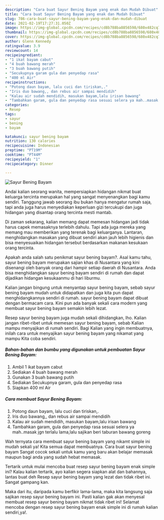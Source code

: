 ```yaml
---
description: "Cara buat Sayur Bening Bayam yang enak dan Mudah Dibuat"
title: "Cara buat Sayur Bening Bayam yang enak dan Mudah Dibuat"
slug: 786-cara-buat-sayur-bening-bayam-yang-enak-dan-mudah-dibuat
date: 2021-02-19T17:27:31.050Z
image: https://img-global.cpcdn.com/recipes/cd8b788ba8856598/680x482cq70/sayur-bening-bayam-foto-resep-utama.jpg
thumbnail: https://img-global.cpcdn.com/recipes/cd8b788ba8856598/680x482cq70/sayur-bening-bayam-foto-resep-utama.jpg
cover: https://img-global.cpcdn.com/recipes/cd8b788ba8856598/680x482cq70/sayur-bening-bayam-foto-resep-utama.jpg
author: Glenn Kennedy
ratingvalue: 3.9
reviewcount: 14
recipeingredient:
- "1 ikat bayam cabut"
- "4 buah bawang merah"
- "3 buah bawang putih"
- "Secukupnya garam gula dan penyedap rasa"
- "400 ml Air"
recipeinstructions:
- "Potong daun bayam, lalu cuci dan tiriskan,."
- "Iris duo bawang,, dan rebus air sampai mendidih"
- "Kalau air sudah mendidih, masukan bayam,lalu irisan bawang"
- "Tambahkan garam, gula dan penyedap rasa sesuai selera ya mah..masak jgn terlalu lama,lalu sajikan beri taburan bawang goreng"
categories:
- Resep
tags:
- sayur
- bening
- bayam

katakunci: sayur bening bayam 
nutrition: 130 calories
recipecuisine: Indonesian
preptime: "PT19M"
cooktime: "PT44M"
recipeyield: "1"
recipecategory: Dinner

---
```



![Sayur Bening Bayam](https://img-global.cpcdn.com/recipes/cd8b788ba8856598/680x482cq70/sayur-bening-bayam-foto-resep-utama.jpg)

Andai kalian seorang wanita, mempersiapkan hidangan nikmat buat keluarga tercinta merupakan hal yang sangat menyenangkan bagi kamu sendiri. Tanggung jawab seorang ibu bukan hanya mengatur rumah saja, tapi anda juga harus menyediakan keperluan gizi tercukupi dan juga hidangan yang disantap orang tercinta mesti mantab.

Di zaman  sekarang, kalian memang dapat memesan hidangan jadi tidak harus capek memasaknya terlebih dahulu. Tapi ada juga mereka yang memang mau memberikan yang terenak bagi keluarganya. Lantaran, menghidangkan masakan yang dibuat sendiri akan jauh lebih higienis dan bisa menyesuaikan hidangan tersebut berdasarkan makanan kesukaan orang tercinta. 



Apakah anda salah satu penikmat sayur bening bayam?. Asal kamu tahu, sayur bening bayam merupakan sajian khas di Nusantara yang kini disenangi oleh banyak orang dari hampir setiap daerah di Nusantara. Anda bisa menghidangkan sayur bening bayam sendiri di rumah dan dapat dijadikan hidangan kesukaanmu di hari liburmu.

Kalian jangan bingung untuk menyantap sayur bening bayam, sebab sayur bening bayam mudah untuk didapatkan dan juga kita pun dapat menghidangkannya sendiri di rumah. sayur bening bayam dapat dibuat dengan bermacam cara. Kini pun ada banyak sekali cara modern yang membuat sayur bening bayam semakin lebih lezat.

Resep sayur bening bayam juga mudah sekali dihidangkan, lho. Kalian jangan ribet-ribet untuk memesan sayur bening bayam, sebab Kalian mampu menyajikan di rumah sendiri. Bagi Kalian yang ingin membuatnya, inilah cara untuk menyajikan sayur bening bayam yang nikamat yang mampu Kita coba sendiri.

<!--inarticleads1-->

##### Bahan-bahan dan bumbu yang digunakan untuk pembuatan Sayur Bening Bayam:

1. Ambil 1 ikat bayam cabut
1. Sediakan 4 buah bawang merah
1. Gunakan 3 buah bawang putih
1. Sediakan Secukupnya garam, gula dan penyedap rasa
1. Siapkan 400 ml Air




<!--inarticleads2-->

##### Cara membuat Sayur Bening Bayam:

1. Potong daun bayam, lalu cuci dan tiriskan,.
1. Iris duo bawang,, dan rebus air sampai mendidih
1. Kalau air sudah mendidih, masukan bayam,lalu irisan bawang
1. Tambahkan garam, gula dan penyedap rasa sesuai selera ya mah..masak jgn terlalu lama,lalu sajikan beri taburan bawang goreng




Wah ternyata cara membuat sayur bening bayam yang nikamt simple ini mudah sekali ya! Kita semua dapat membuatnya. Cara buat sayur bening bayam Sangat cocok sekali untuk kamu yang baru akan belajar memasak maupun bagi anda yang sudah hebat memasak.

Tertarik untuk mulai mencoba buat resep sayur bening bayam enak simple ini? Kalau kalian tertarik, ayo kalian segera siapkan alat dan bahannya, lantas buat deh Resep sayur bening bayam yang lezat dan tidak ribet ini. Sangat gampang kan. 

Maka dari itu, daripada kamu berfikir lama-lama, maka kita langsung saja sajikan resep sayur bening bayam ini. Pasti kalian gak akan menyesal membuat resep sayur bening bayam nikmat tidak ribet ini! Selamat mencoba dengan resep sayur bening bayam enak simple ini di rumah kalian sendiri,ya!.

